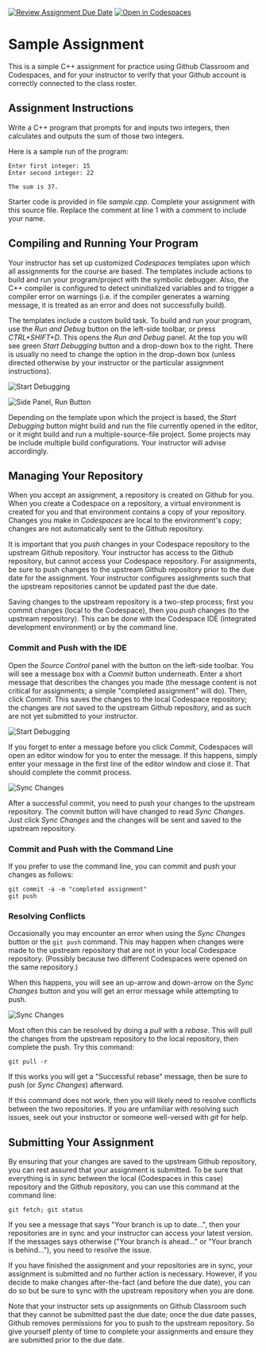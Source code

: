 [![Review Assignment Due Date](https://classroom.github.com/assets/deadline-readme-button-22041afd0340ce965d47ae6ef1cefeee28c7c493a6346c4f15d667ab976d596c.svg)](https://classroom.github.com/a/w85uhpcd)
[![Open in Codespaces](https://classroom.github.com/assets/launch-codespace-2972f46106e565e64193e422d61a12cf1da4916b45550586e14ef0a7c637dd04.svg)](https://classroom.github.com/open-in-codespaces?assignment_repo_id=20198725)
# Sample Assignment

This is a simple C++ assignment for practice using Github Classroom and
Codespaces, and for your instructor to verify that your Github account is
correctly connected to the class roster.

## Assignment Instructions

Write a C++ program that prompts for and inputs two integers, then calculates
and outputs the sum of those two integers.

Here is a sample run of the program:

```
Enter first integer: 15
Enter second integer: 22

The sum is 37.
```

Starter code is provided in file *sample.cpp*. Complete your assignment with
this source file. Replace the comment at line 1 with a comment to include
your name.

## Compiling and Running Your Program

Your instructor has set up customized *Codespaces* templates upon which all
assignments for the course are based.
The templates include actions to build and run your program/project with the
symbolic debugger. Also, the C++ compiler is configured to detect uninitialized
variables and to trigger a compiler error on warnings (i.e. if the compiler
generates a warning message, it is treated as an error and does not
successfully build).

The templates include a custom build task. To build and run your program,
use the *Run and Debug* button on the left-side toolbar, or press
*CTRL+SHIFT+D*. This opens the *Run and Debug* panel. At the top you will see
green *Start Debugging* button
and a drop-down box to the right. There
is usually no need to change the option in the drop-down box (unless directed
otherwise by your instructor or the particular assignment instructions).

![Start Debugging](start-debugging.png)

![Side Panel, Run Button](side-panel-run.png)

Depending on the template upon which the project is based, the *Start Debugging*
button might build and run the file currently opened in the editor, or it
might build and run a multiple-source-file project. Some projects may be
include multiple build configurations. Your instructor will advise accordingly.

## Managing Your Repository

When you accept an assignment, a repository is created on Github for you.
When you create a Codespace on a repository, a virtual environment is created
for you and that environment contains a copy of your repository. Changes you
make in *Codespaces* are local to the environment's copy; changes are not
automatically sent to the Github repository.

It is important that you *push* changes in your Codespace repository to
the upstream Github repository. Your instructor has access to the Github
repository, but cannot access your Codespace repository.
For assignments, be sure to push changes to the upstream Github repository
prior to the due date for the assignment.
Your instructor configures assighments such that the upstream repositories
cannot be updated past the due date.

Saving changes to the upstream repository is a two-step process; first you
commit changes (local to the Codespace), then you *push* changes (to the upstream
repository). This can be done with the Codespace IDE (integrated development
environment) or by the command line.

### Commit and Push with the IDE

Open the *Source Control* panel with the button on the left-side toolbar.
You will see a message box with a *Commit* button underneath.
Enter a short message that describes the changes you made (the message content
is not critical for assignments; a simple "completed assignment" will do).
Then, click *Commit*. This saves the changes to the local Codespace repository;
the changes are *not* saved to the upstream Github repository, and as such
are not yet submitted to your instructor.

![Start Debugging](source-control.png)

If you forget to enter a message before you click *Commit*, Codespaces will
open an editor window for you to enter the message. If this happens, simply
enter your message in the first line of the editor window and close it.
That should complete the commit process.

![Sync Changes](sync-changes.png)

After a successful commit, you need to push your changes to the upstream
repository. The commit button will have changed to read *Sync Changes*.
Just click *Sync Changes* and the changes will
be sent and saved to the upstream repository.

### Commit and Push with the Command Line

If you prefer to use the command line, you can commit and push your changes
as follows:

```
git commit -a -m "completed assignment"
git push
```

### Resolving Conflicts

Occasionally you may encounter an error when using the *Sync Changes* button
or the `git push` command. This may happen when
changes were made to the upstream repository that are not in your local
Codespace repository. (Possibly because two different Codespaces were opened
on the same repository.)

When this happens, you will see an up-arrow and down-arrow on the 
*Sync Changes* button and you will get an error message while attempting
to push.

![Sync Changes](sync-changes-2.png)

Most often this can be resolved by doing a *pull* with a *rebase*. This will
pull the changes from the upstream repository to the local repository, then
complete the push. Try this command:

```
git pull -r
```

If this works you will get a "Successful rebase" message, then be sure
to push (or *Sync Changes*) afterward.

If this command does not work, then you will likely need to resolve conflicts
between the two repositories. If you are unfamiliar with resolving such
issues, seek out your instructor or someone well-versed with *git* for help.

## Submitting Your Assignment

By ensuring that your changes are saved to the upstream Github repository,
you can rest assured that your assignment is submitted. To be sure that
everything is in sync between the local (Codespaces in this case) repository
and the Github repository, you can use this command at the command line:

```
git fetch; git status
```

If you see a message that says "Your branch is up to date...", then your
repositories are in sync and your instructor can access your latest version.
If the messages says otherwise ("Your branch is ahead..." or
"Your branch is behind..."), you need to resolve the issue.

If you have finished the assignment and your repositories are in sync, your
assignment is submitted and no further action is necessary. However, if you 
decide to make changes after-the-fact (and before the due date), you can do
so but be sure to sync with the upstream repository when you are done.

Note that your instructor sets up assignments on Github Classroom such that
they cannot be submitted past the due date; once the due date passes, Github
removes permissions for you to push to the upstream repository. So give
yourself plenty of time to complete your assignments and ensure they are
submitted prior to the due date.
